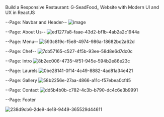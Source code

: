 Build a Responsive Restaurant: G-SeadFood_ Website with Modern UI and UX in ReactJS


--Page: Navbar and Header--
![image](https://user-images.githubusercontent.com/115808120/233787382-c5c095a5-0a27-497a-b43b-bdba7e7aa7d3.png)

--Page: About Us--
![ed1277a8-faae-43d2-bf1b-4ab2a2c1944a](https://user-images.githubusercontent.com/115808120/233787679-4cd395a5-054f-4a0c-b31d-b0b529ddb22f.png)

--Page: Menu--
![593c819c-f5e8-4974-986a-18682bc2a62d](https://user-images.githubusercontent.com/115808120/233788132-30c4788a-1f24-423a-96da-7e3c1c2ad067.png)


--Page: Chef--
![7cb57165-c527-4f5b-93ee-58d8e6d7dc0c](https://user-images.githubusercontent.com/115808120/233787768-b61d1875-d888-43fa-b827-287f8d3dab96.png)

--Page: Intro
![8b2ec006-4735-4f51-945e-594b2e86e23c](https://user-images.githubusercontent.com/115808120/233787783-a2b7825a-3738-4e59-98d6-42f24d761c2e.png)

--Page: Laurels
![0be28141-0f14-4c49-8882-4ad81a34e421](https://user-images.githubusercontent.com/115808120/233787786-0273c818-ae2c-444c-b7b0-96cd9971184c.png)

--Page: Gallery
![58b2256e-27aa-4866-a11c-f57ebea0cf45](https://user-images.githubusercontent.com/115808120/233787851-18934bb7-0744-4bf1-9c6f-4a111b4cc5a2.png)

--Page: Contact
![dd5b4b0b-c782-4c3b-b790-dc4c6e3b9991](https://user-images.githubusercontent.com/115808120/233787854-e2c9dc9d-cc19-476c-9691-104c14f69c8a.png)

--Page: Footer

![238d9cb6-2de9-4e18-9449-365529d44611](https://user-images.githubusercontent.com/115808120/233787993-5ebcbbca-428f-4978-a64e-7e90b04e9ab3.png)


